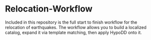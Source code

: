 # Relocation-Workflow
Included in this repository is the full start to finish workflow for the relocation of earthquakes. The workflow allows you to build a localized catalog, expand it via template matching, then apply HypoDD onto it.
